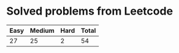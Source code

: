 # Solved problems from Leetcode

| **Easy** | **Medium** | **Hard** | **Total** |
| -------- | ---------- | -------- | --------- |
| 27       | 25         | 2        | 54        |
